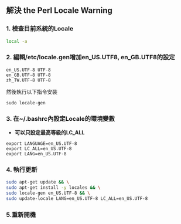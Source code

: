 ## 解決 the Perl Locale Warning
### 1. 檢查目前系統的Locale

```bash
local -a
```

### 2. 編輯/etc/locale.gen增加en_US.UTF8, en_GB.UTF8的設定

```
en_US.UTF-8 UTF-8
en_GB.UTF-8 UTF-8
zh_TW.UTF-8 UTF-8
```

然後執行以下指令安裝

```
sudo locale-gen
```

### 3. 在~/.bashrc內設定Locale的環境變數


- **可以只設定最高等級的LC_ALL**

```
export LANGUAGE=en_US.UTF-8
export LC_ALL=en_US.UTF-8
export LANG=en_US.UTF-8
```



### 4. 執行更新

```bash
sudo apt-get update && \
sudo apt-get install -y locales && \
sudo locale-gen en_US.UTF-8 && \
sudo update-locale LANG=en_US.UTF-8 LC_ALL=en_US.UTF-8
```
### 5.重新開機
